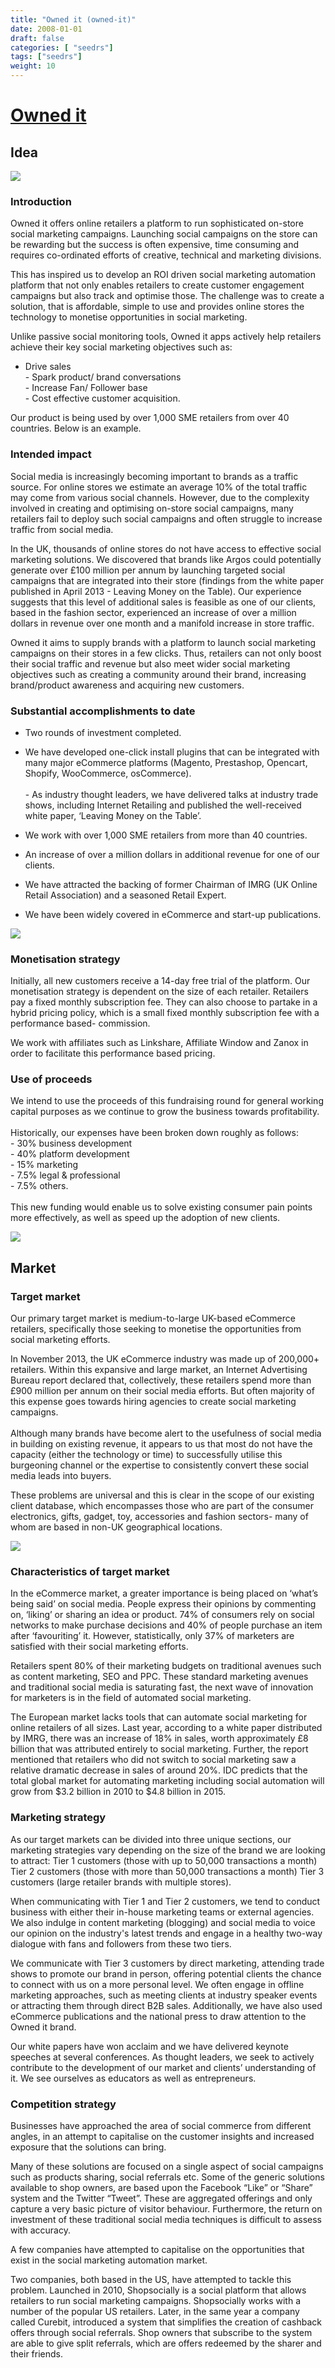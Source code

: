 ```yaml
---
title: "Owned it (owned-it)"
date: 2008-01-01
draft: false
categories: [ "seedrs"]
tags: ["seedrs"]
weight: 10
---
```


# [Owned it](https://www.seedrs.com/owned-it)

## Idea

![](/img/seedrs/uploads/startup/section_image/image/1432/dseftsv1j1dut9zz0i9mh1mwyjzf47n/Top_Image.png?w=600&fit=clip&s=5545e359359182eb28b13f6217bf1f78)

### Introduction

Owned it offers online retailers a platform to run sophisticated on-store social marketing campaigns. Launching social campaigns on the store can be rewarding but the success is often expensive, time consuming and requires co-ordinated efforts of creative, technical and marketing divisions.

This has inspired us to develop an ROI driven social marketing automation platform that not only enables retailers to create customer engagement campaigns but also track and optimise those. The challenge was to create a solution, that is affordable, simple to use and provides online stores the technology to monetise opportunities in social marketing.

Unlike passive social monitoring tools, Owned it apps actively help retailers achieve their key social marketing objectives such as:

- Drive sales <br>- Spark product/ brand conversations <br>- Increase Fan/ Follower base <br>- Cost effective customer acquisition.

Our product is being used by over 1,000 SME retailers from over 40 countries. Below is an example.

### Intended impact

Social media is increasingly becoming important to brands as a traffic source. For online stores we estimate an average 10% of the total traffic may come from various social channels. However, due to the complexity involved in creating and optimising on-store social campaigns, many retailers fail to deploy such social campaigns and often struggle to increase traffic from social media.

In the UK, thousands of online stores do not have access to effective social marketing solutions. We discovered that brands like Argos could potentially generate over £100 million per annum by launching targeted social campaigns that are integrated into their store (findings from the white paper published in April 2013 - Leaving Money on the Table). Our experience suggests that this level of additional sales is feasible as one of our clients, based in the fashion sector, experienced an increase of over a million dollars in revenue over one month and a manifold increase in store traffic.

Owned it aims to supply brands with a platform to launch social marketing campaigns on their stores in a few clicks. Thus, retailers can not only boost their social traffic and revenue but also meet wider social marketing objectives such as creating a community around their brand, increasing brand/product awareness and acquiring new customers.

### Substantial accomplishments to date

- Two rounds of investment completed.

- We have developed one-click install plugins that can be integrated with many major eCommerce platforms (Magento, Prestashop, Opencart, Shopify, WooCommerce, osCommerce). <br> <br>- As industry thought leaders, we have delivered talks at industry trade shows, including Internet Retailing and published the well-received white paper, ‘Leaving Money on the Table’.

- We work with over 1,000 SME retailers from more than 40 countries.

- An increase of over a million dollars in additional revenue for one of our clients.

- We have attracted the backing of former Chairman of IMRG (UK Online Retail Association) and a seasoned Retail Expert.

- We have been widely covered in eCommerce and start-up publications.

![](/img/seedrs/uploads/startup/section_image/image/1358/ibdqppoll7ujktlmq4xifg9sxj2abep/PR_Images.png?w=600&fit=clip&s=f701b846d029e494cee7a42953da0a4f)

### Monetisation strategy

Initially, all new customers receive a 14-day free trial of the platform. Our monetisation strategy is dependent on the size of each retailer. Retailers pay a fixed monthly subscription fee. They can also choose to partake in a hybrid pricing policy, which is a small fixed monthly subscription fee with a performance based- commission.

We work with affiliates such as Linkshare, Affiliate Window and Zanox in order to facilitate this performance based pricing.

### Use of proceeds

We intend to use the proceeds of this fundraising round for general working capital purposes as we continue to grow the business towards profitability. <br> <br>Historically, our expenses have been broken down roughly as follows: <br>- 30% business development <br>- 40% platform development <br>- 15% marketing <br>- 7.5% legal &amp; professional <br>- 7.5% others. <br> <br>This new funding would enable us to solve existing consumer pain points more effectively, as well as speed up the adoption of new clients.

![](/img/seedrs/uploads/startup/section_image/image/1361/7ba6xfsmpkby37au9b6agvcx2v9hu77/eCommerce_2.png?w=600&fit=clip&s=f136cbcc5a21c106cae732611d86cb67)

## Market

### Target market

Our primary target market is medium-to-large UK-based eCommerce retailers, specifically those seeking to monetise the opportunities from social marketing efforts.

In November 2013, the UK eCommerce industry was made up of 200,000+ retailers. Within this expansive and large market, an Internet Advertising Bureau report declared that, collectively, these retailers spend more than £900 million per annum on their social media efforts. But often majority of this expense goes towards hiring agencies to create social marketing campaigns. <br> <br>Although many brands have become alert to the usefulness of social media in building on existing revenue, it appears to us that most do not have the capacity (either the technology or time) to successfully utilise this burgeoning channel or the expertise to consistently convert these social media leads into buyers.

These problems are universal and this is clear in the scope of our existing client database, which encompasses those who are part of the consumer electronics, gifts, gadget, toy, accessories and fashion sectors- many of whom are based in non-UK geographical locations.

![](/img/seedrs/uploads/startup/section_image/image/1360/98mlu44aqa7tmecz2o0ln6hhy1805m8/Market.png?w=600&fit=clip&s=3a61cc34fe7e7b315effdecdfdde7fe3)

### Characteristics of target market

In the eCommerce market, a greater importance is being placed on ‘what’s being said’ on social media. People express their opinions by commenting on, ‘liking’ or sharing an idea or product. 74% of consumers rely on social networks to make purchase decisions and 40% of people purchase an item after ‘favouriting’ it. However, statistically, only 37% of marketers are satisfied with their social marketing efforts.

Retailers spent 80% of their marketing budgets on traditional avenues such as content marketing, SEO and PPC. These standard marketing avenues and traditional social media is saturating fast, the next wave of innovation for marketers is in the field of automated social marketing.

The European market lacks tools that can automate social marketing for online retailers of all sizes. Last year, according to a white paper distributed by IMRG, there was an increase of 18% in sales, worth approximately £8 billion that was attributed entirely to social marketing. Further, the report mentioned that retailers who did not switch to social marketing saw a relative dramatic decrease in sales of around 20%. IDC predicts that the total global market for automating marketing including social automation will grow from $3.2 billion in 2010 to $4.8 billion in 2015.

### Marketing strategy

As our target markets can be divided into three unique sections, our marketing strategies vary depending on the size of the brand we are looking to attract: Tier 1 customers (those with up to 50,000 transactions a month) Tier 2 customers (those with more than 50,000 transactions a month) Tier 3 customers (large retailer brands with multiple stores).

When communicating with Tier 1 and Tier 2 customers, we tend to conduct business with either their in-house marketing teams or external agencies. We also indulge in content marketing (blogging) and social media to voice our opinion on the industry's latest trends and engage in a healthy two-way dialogue with fans and followers from these two tiers.

We communicate with Tier 3 customers by direct marketing, attending trade shows to promote our brand in person, offering potential clients the chance to connect with us on a more personal level. We often engage in offline marketing approaches, such as meeting clients at industry speaker events or attracting them through direct B2B sales. Additionally, we have also used eCommerce publications and the national press to draw attention to the Owned it brand.

Our white papers have won acclaim and we have delivered keynote speeches at several conferences. As thought leaders, we seek to actively contribute to the development of our market and clients’ understanding of it. We see ourselves as educators as well as entrepreneurs.

### Competition strategy

Businesses have approached the area of social commerce from different angles, in an attempt to capitalise on the customer insights and increased exposure that the solutions can bring.

Many of these solutions are focused on a single aspect of social campaigns such as products sharing, social referrals etc. Some of the generic solutions available to shop owners, are based upon the Facebook “Like” or “Share” system and the Twitter “Tweet”. These are aggregated offerings and only capture a very basic picture of visitor behaviour. Furthermore, the return on investment of these traditional social media techniques is difficult to assess with accuracy.

A few companies have attempted to capitalise on the opportunities that exist in the social marketing automation market.

Two companies, both based in the US, have attempted to tackle this problem. Launched in 2010, Shopsocially is a social platform that allows retailers to run social marketing campaigns. Shopsocially works with a number of the popular US retailers. Later, in the same year a company called Curebit, introduced a system that simplifies the creation of cashback offers through social referrals. Shop owners that subscribe to the system are able to give split referrals, which are offers redeemed by the sharer and their friends.

